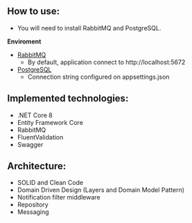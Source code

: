 ## How to use:

- You will need to install RabbitMQ and PostgreSQL.

**Enviroment**

- [RabbitMQ](https://www.rabbitmq.com/docs/download)
  - By default, application connect to http://localhost:5672
- [PostgreSQL](https://www.postgresql.org/download/)
  - Connection string configured on appsettings.json

## Implemented technologies:

- .NET Core 8
- Entity Framework Core
- RabbitMQ
- FluentValidation
- Swagger

## Architecture:

- SOLID and Clean Code
- Domain Driven Design (Layers and Domain Model Pattern)
- Notification filter middleware
- Repository
- Messaging
